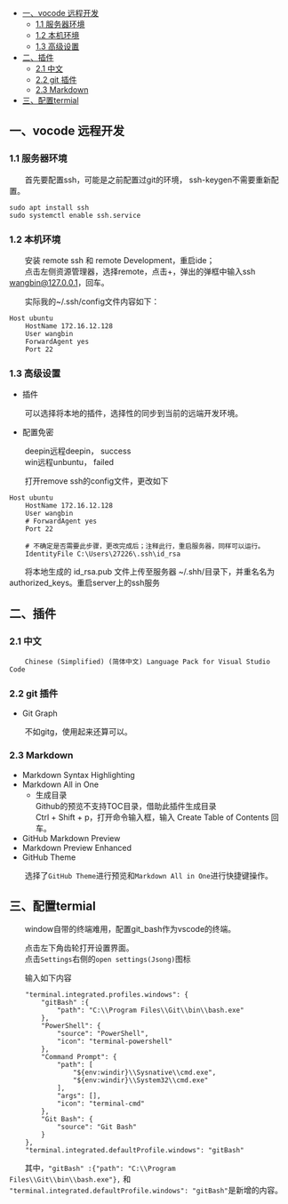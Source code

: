 - [一、vocode 远程开发](#一vocode-远程开发)
  - [1.1 服务器环境](#11-服务器环境)
  - [1.2 本机环境](#12-本机环境)
  - [1.3 高级设置](#13-高级设置)
- [二、插件](#二插件)
  - [2.1 中文](#21-中文)
  - [2.2 git 插件](#22-git-插件)
  - [2.3 Markdown](#23-markdown)
- [三、配置termial](#三配置termial)


## 一、vocode 远程开发

### 1.1 服务器环境

&emsp;&emsp;首先要配置ssh，可能是之前配置过git的环境， ssh-keygen不需要重新配置。

```shell
sudo apt install ssh
sudo systemctl enable ssh.service 
```

### 1.2 本机环境

&emsp;&emsp;安装 remote ssh 和 remote Development，重启ide；  
&emsp;&emsp;点击左侧资源管理器，选择remote，点击+，弹出的弹框中输入ssh wangbin@127.0.0.1，回车。  

&emsp;&emsp;实际我的~/.ssh/config文件内容如下：

```shell
Host ubuntu
    HostName 172.16.12.128
    User wangbin
    ForwardAgent yes
    Port 22
```

### 1.3 高级设置

+ 插件

&emsp;&emsp;可以选择将本地的插件，选择性的同步到当前的远端开发环境。

+ 配置免密

&emsp;&emsp;deepin远程deepin， success  
&emsp;&emsp;win远程unbuntu，   failed

&emsp;&emsp;打开remove ssh的config文件，更改如下

```shell
Host ubuntu
    HostName 172.16.12.128
    User wangbin
    # ForwardAgent yes
    Port 22

    # 不确定是否需要此步骤，更改完成后；注释此行，重启服务器，同样可以运行。
    IdentityFile C:\Users\27226\.ssh\id_rsa        
```

&emsp;&emsp;将本地生成的 id_rsa.pub 文件上传至服务器 ~/.shh/目录下，并重名名为authorized_keys。重启server上的ssh服务

## 二、插件

### 2.1 中文

&emsp;&emsp;```Chinese (Simplified) (简体中文) Language Pack for Visual Studio Code```

### 2.2 git 插件

+ Git Graph

&emsp;&emsp;不如gitg，使用起来还算可以。

### 2.3 Markdown

+ Markdown Syntax Highlighting
+ Markdown All in One
  + 生成目录  
    Github的预览不支持TOC目录，借助此插件生成目录  
    Ctrl + Shift + p，打开命令输入框，输入 Create Table of Contents 回车。
+ GitHub Markdown Preview
+ Markdown Preview Enhanced
+ GitHub Theme

&emsp;&emsp;选择了```GitHub Theme```进行预览和```Markdown All in One```进行快捷键操作。

## 三、配置termial

&emsp;&emsp;window自带的终端难用，配置git_bash作为vscode的终端。

&emsp;&emsp;点击左下角齿轮打开设置界面。  
&emsp;&emsp;点击```Settings```右侧的```open settings(Jsong)```图标

&emsp;&emsp;输入如下内容

```shell
    "terminal.integrated.profiles.windows": {
        "gitBash" :{
            "path": "C:\\Program Files\\Git\\bin\\bash.exe"
        },
        "PowerShell": {
            "source": "PowerShell",
            "icon": "terminal-powershell"
        },
        "Command Prompt": {
            "path": [
                "${env:windir}\\Sysnative\\cmd.exe",
                "${env:windir}\\System32\\cmd.exe"
            ],
            "args": [],
            "icon": "terminal-cmd"
        },
        "Git Bash": {
            "source": "Git Bash"
        }
    },
    "terminal.integrated.defaultProfile.windows": "gitBash"
```

&emsp;&emsp;其中，```"gitBash" :{"path": "C:\\Program Files\\Git\\bin\\bash.exe"},``` 和 ```"terminal.integrated.defaultProfile.windows": "gitBash"```是新增的内容。